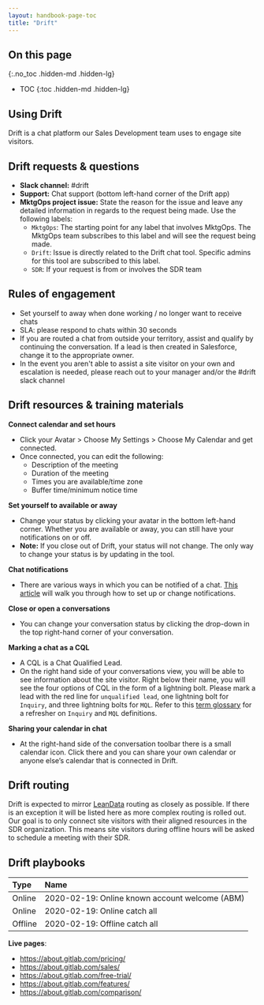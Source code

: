 ```yaml
---
layout: handbook-page-toc
title: "Drift"
---
```


## On this page
{:.no_toc .hidden-md .hidden-lg}

- TOC
{:toc .hidden-md .hidden-lg}

## Using Drift

Drift is a chat platform our Sales Development team uses to engage site visitors. 

## Drift requests & questions 
* **Slack channel:** #drift
* **Support:** Chat support (bottom left-hand corner of the Drift app)
* **MktgOps project issue:** State the reason for the issue and leave any detailed information in regards to the request being made. Use the following labels:
    * `MktgOps`: The starting point for any label that involves MktgOps. The MktgOps team subscribes to this label and will see the request being made.
    * `Drift`: Issue is directly related to the Drift chat tool. Specific admins for this tool are subscribed to this label.
    * `SDR`: If your request is from or involves the SDR team


## Rules of engagement  

-   Set yourself to away when done working / no longer want to receive chats
-   SLA: please respond to chats within 30 seconds
-   If you are routed a chat from outside your territory, assist and qualify by continuing the conversation. If a lead is then created in Salesforce, change it to the appropriate owner.
-   In the event you aren't able to assist a site visitor on your own and escalation is needed, please reach out to your manager and/or the #drift slack channel

## Drift resources & training materials

**Connect calendar and set hours**

*  Click your Avatar > Choose My Settings > Choose My Calendar and get connected.
*  Once connected, you can edit the following:
    * Description of the meeting
    * Duration of the meeting
    * Times you are available/time zone
    * Buffer time/minimum notice time

**Set yourself to available or away**

*  Change your status by clicking your avatar in the bottom left-hand corner. Whether you are available or away, you can still have your notifications on or off.
*  **Note:** If you close out of Drift, your status will not change. The only way to change your status is by updating in the tool.

**Chat notifications**
* There are various ways in which you can be notified of a chat. [This article](https://gethelp.drift.com/hc/en-us/articles/360019501974-How-to-Set-Up-Up-Your-Notifications-Preferences) will walk you through how to set up or change notifications. 

**Close or open a conversations**
*  You can change your conversation status by clicking the drop-down in the top right-hand corner of your conversation.

**Marking a chat as a CQL**
*  A CQL is a Chat Qualified Lead. 
*  On the right hand side of your conversations view, you will be able to see information about the site visitor. Right below their name, you will see the four options of CQL in the form of a lightning bolt. Please mark a lead with the red line for `unqualified lead`, one lightning bolt for `Inquiry`, and three lightning bolts for `MQL`. Refer to this [term glossary](https://about.gitlab.com/handbook/business-ops/resources/#glossary) for a refresher on `Inquiry` and `MQL` definitions. 

**Sharing your calendar in chat**
*  At the right-hand side of the conversation toolbar there is a small calendar icon. Click there and you can share your own calendar or anyone else’s calendar that is connected in Drift.

## Drift routing

Drift is expected to mirror [LeanData](https://about.gitlab.com/handbook/marketing/marketing-operations/leandata/) routing as closely as possible. If there is an exception it will be listed here as more complex routing is rolled out. Our goal is to only connect site visitors with their aligned resources in the SDR organization. This means site visitors during offline hours will be asked to schedule a meeting with their SDR. 


## Drift playbooks
| Type | Name |
| :--- | :--- | 
| Online | 2020-02-19: Online known account welcome (ABM)
| Online |  2020-02-19: Online catch all 
| Offline | 2020-02-19: Offline catch all

**Live pages**:
* https://about.gitlab.com/pricing/
* https://about.gitlab.com/sales/ 
* https://about.gitlab.com/free-trial/ 
* https://about.gitlab.com/features/ 
* https://about.gitlab.com/comparison/

